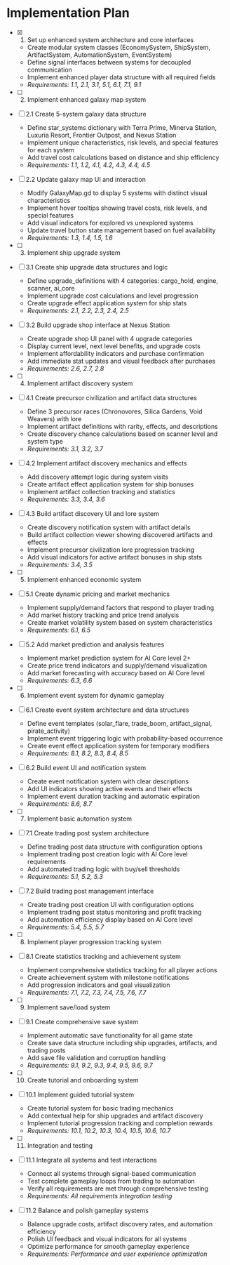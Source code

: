 # Implementation Plan

- [x] 1. Set up enhanced system architecture and core interfaces





  - Create modular system classes (EconomySystem, ShipSystem, ArtifactSystem, AutomationSystem, EventSystem)
  - Define signal interfaces between systems for decoupled communication
  - Implement enhanced player data structure with all required fields
  - _Requirements: 1.1, 2.1, 3.1, 5.1, 6.1, 7.1, 9.1_

- [ ] 2. Implement enhanced galaxy map system
- [ ] 2.1 Create 5-system galaxy data structure
  - Define star_systems dictionary with Terra Prime, Minerva Station, Luxuria Resort, Frontier Outpost, and Nexus Station
  - Implement unique characteristics, risk levels, and special features for each system
  - Add travel cost calculations based on distance and ship efficiency
  - _Requirements: 1.1, 1.2, 4.1, 4.2, 4.3, 4.4, 4.5_

- [ ] 2.2 Update galaxy map UI and interaction
  - Modify GalaxyMap.gd to display 5 systems with distinct visual characteristics
  - Implement hover tooltips showing travel costs, risk levels, and special features
  - Add visual indicators for explored vs unexplored systems
  - Update travel button state management based on fuel availability
  - _Requirements: 1.3, 1.4, 1.5, 1.6_

- [ ] 3. Implement ship upgrade system
- [ ] 3.1 Create ship upgrade data structures and logic
  - Define upgrade_definitions with 4 categories: cargo_hold, engine, scanner, ai_core
  - Implement upgrade cost calculations and level progression
  - Create upgrade effect application system for ship stats
  - _Requirements: 2.1, 2.2, 2.3, 2.4, 2.5_

- [ ] 3.2 Build upgrade shop interface at Nexus Station
  - Create upgrade shop UI panel with 4 upgrade categories
  - Display current level, next level benefits, and upgrade costs
  - Implement affordability indicators and purchase confirmation
  - Add immediate stat updates and visual feedback after purchases
  - _Requirements: 2.6, 2.7, 2.8_

- [ ] 4. Implement artifact discovery system
- [ ] 4.1 Create precursor civilization and artifact data structures
  - Define 3 precursor races (Chronovores, Silica Gardens, Void Weavers) with lore
  - Implement artifact definitions with rarity, effects, and descriptions
  - Create discovery chance calculations based on scanner level and system type
  - _Requirements: 3.1, 3.2, 3.7_

- [ ] 4.2 Implement artifact discovery mechanics and effects
  - Add discovery attempt logic during system visits
  - Create artifact effect application system for ship bonuses
  - Implement artifact collection tracking and statistics
  - _Requirements: 3.3, 3.4, 3.6_

- [ ] 4.3 Build artifact discovery UI and lore system
  - Create discovery notification system with artifact details
  - Build artifact collection viewer showing discovered artifacts and effects
  - Implement precursor civilization lore progression tracking
  - Add visual indicators for active artifact bonuses in ship stats
  - _Requirements: 3.4, 3.5_

- [ ] 5. Implement enhanced economic system
- [ ] 5.1 Create dynamic pricing and market mechanics
  - Implement supply/demand factors that respond to player trading
  - Add market history tracking and price trend analysis
  - Create market volatility system based on system characteristics
  - _Requirements: 6.1, 6.5_

- [ ] 5.2 Add market prediction and analysis features
  - Implement market prediction system for AI Core level 2+
  - Create price trend indicators and supply/demand visualization
  - Add market forecasting with accuracy based on AI Core level
  - _Requirements: 6.3, 6.6_

- [ ] 6. Implement event system for dynamic gameplay
- [ ] 6.1 Create event system architecture and data structures
  - Define event templates (solar_flare, trade_boom, artifact_signal, pirate_activity)
  - Implement event triggering logic with probability-based occurrence
  - Create event effect application system for temporary modifiers
  - _Requirements: 8.1, 8.2, 8.3, 8.4, 8.5_

- [ ] 6.2 Build event UI and notification system
  - Create event notification system with clear descriptions
  - Add UI indicators showing active events and their effects
  - Implement event duration tracking and automatic expiration
  - _Requirements: 8.6, 8.7_

- [ ] 7. Implement basic automation system
- [ ] 7.1 Create trading post system architecture
  - Define trading post data structure with configuration options
  - Implement trading post creation logic with AI Core level requirements
  - Add automated trading logic with buy/sell thresholds
  - _Requirements: 5.1, 5.2, 5.3_

- [ ] 7.2 Build trading post management interface
  - Create trading post creation UI with configuration options
  - Implement trading post status monitoring and profit tracking
  - Add automation efficiency display based on AI Core level
  - _Requirements: 5.4, 5.5, 5.7_

- [ ] 8. Implement player progression tracking system
- [ ] 8.1 Create statistics tracking and achievement system
  - Implement comprehensive statistics tracking for all player actions
  - Create achievement system with milestone notifications
  - Add progression indicators and goal visualization
  - _Requirements: 7.1, 7.2, 7.3, 7.4, 7.5, 7.6, 7.7_

- [ ] 9. Implement save/load system
- [ ] 9.1 Create comprehensive save system
  - Implement automatic save functionality for all game state
  - Create save data structure including ship upgrades, artifacts, and trading posts
  - Add save file validation and corruption handling
  - _Requirements: 9.1, 9.2, 9.3, 9.4, 9.5, 9.6, 9.7_

- [ ] 10. Create tutorial and onboarding system
- [ ] 10.1 Implement guided tutorial system
  - Create tutorial system for basic trading mechanics
  - Add contextual help for ship upgrades and artifact discovery
  - Implement tutorial progression tracking and completion rewards
  - _Requirements: 10.1, 10.2, 10.3, 10.4, 10.5, 10.6, 10.7_

- [ ] 11. Integration and testing
- [ ] 11.1 Integrate all systems and test interactions
  - Connect all systems through signal-based communication
  - Test complete gameplay loops from trading to automation
  - Verify all requirements are met through comprehensive testing
  - _Requirements: All requirements integration testing_

- [ ] 11.2 Balance and polish gameplay systems
  - Balance upgrade costs, artifact discovery rates, and automation efficiency
  - Polish UI feedback and visual indicators for all systems
  - Optimize performance for smooth gameplay experience
  - _Requirements: Performance and user experience optimization_